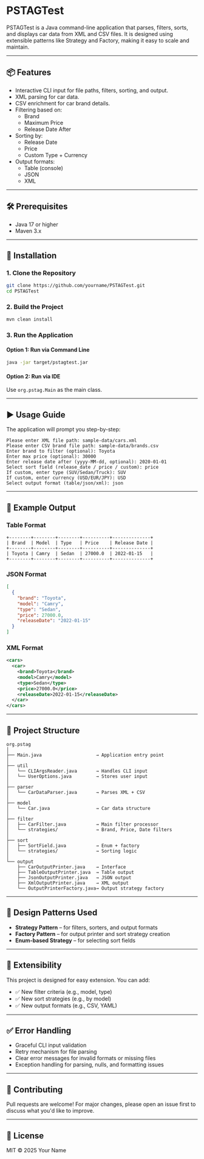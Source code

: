# PSTAGTest

PSTAGTest is a Java command-line application that parses, filters, sorts, and displays car data from XML and CSV files. It is designed using extensible patterns like Strategy and Factory, making it easy to scale and maintain.

---

## 📦 Features

- Interactive CLI input for file paths, filters, sorting, and output.
- XML parsing for car data.
- CSV enrichment for car brand details.
- Filtering based on:
  - Brand
  - Maximum Price
  - Release Date After
- Sorting by:
  - Release Date
  - Price
  - Custom Type + Currency
- Output formats:
  - Table (console)
  - JSON
  - XML

---

## 🛠️ Prerequisites

- Java 17 or higher
- Maven 3.x

---

## 🚀 Installation

### 1. Clone the Repository

```bash
git clone https://github.com/yourname/PSTAGTest.git
cd PSTAGTest
```

### 2. Build the Project

```bash
mvn clean install
```

### 3. Run the Application

#### Option 1: Run via Command Line

```bash
java -jar target/pstagtest.jar
```

#### Option 2: Run via IDE

Use `org.pstag.Main` as the main class.

---

## ▶️ Usage Guide

The application will prompt you step-by-step:

```text
Please enter XML file path: sample-data/cars.xml
Please enter CSV brand file path: sample-data/brands.csv
Enter brand to filter (optional): Toyota
Enter max price (optional): 30000
Enter release date after (yyyy-MM-dd, optional): 2020-01-01
Select sort field (release_date / price / custom): price
If custom, enter type (SUV/Sedan/Truck): SUV
If custom, enter currency (USD/EUR/JPY): USD
Select output format (table/json/xml): json
```

---

## 🧾 Example Output

### Table Format

```
+--------+--------+--------+----------+--------------+
| Brand  | Model  | Type   | Price    | Release Date |
+--------+--------+--------+----------+--------------+
| Toyota | Camry  | Sedan  | 27000.0  | 2022-01-15   |
+--------+--------+--------+----------+--------------+
```

### JSON Format

```json
[
  {
    "brand": "Toyota",
    "model": "Camry",
    "type": "Sedan",
    "price": 27000.0,
    "releaseDate": "2022-01-15"
  }
]
```

### XML Format

```xml
<cars>
  <car>
    <brand>Toyota</brand>
    <model>Camry</model>
    <type>Sedan</type>
    <price>27000.0</price>
    <releaseDate>2022-01-15</releaseDate>
  </car>
</cars>
```

---

## 📁 Project Structure

```
org.pstag
│
├── Main.java                    → Application entry point
│
├── util
│   └── CLIArgsReader.java       → Handles CLI input
│   └── UserOptions.java         → Stores user input
│
├── parser
│   └── CarDataParser.java       → Parses XML + CSV
│
├── model
│   └── Car.java                 → Car data structure
│
├── filter
│   ├── CarFilter.java           → Main filter processor
│   └── strategies/              → Brand, Price, Date filters
│
├── sort
│   ├── SortField.java           → Enum + factory
│   └── strategies/              → Sorting logic
│
└── output
    ├── CarOutputPrinter.java    → Interface
    ├── TableOutputPrinter.java  → Table output
    ├── JsonOutputPrinter.java   → JSON output
    ├── XmlOutputPrinter.java    → XML output
    └── OutputPrinterFactory.java→ Output strategy factory
```

---

## 🧱 Design Patterns Used

- **Strategy Pattern** – for filters, sorters, and output formats
- **Factory Pattern** – for output printer and sort strategy creation
- **Enum-based Strategy** – for selecting sort fields

---

## 🤖 Extensibility

This project is designed for easy extension. You can add:

- ✅ New filter criteria (e.g., model, type)
- ✅ New sort strategies (e.g., by model)
- ✅ New output formats (e.g., CSV, YAML)

---

## ✅ Error Handling

- Graceful CLI input validation
- Retry mechanism for file parsing
- Clear error messages for invalid formats or missing files
- Exception handling for parsing, nulls, and formatting issues

---

## 🤝 Contributing

Pull requests are welcome! For major changes, please open an issue first to discuss what you'd like to improve.

---

## 📄 License

MIT © 2025 Your Name
